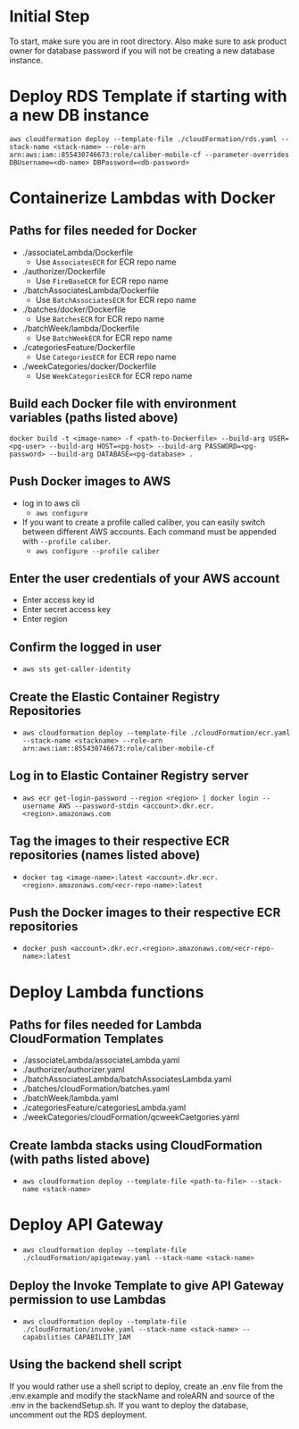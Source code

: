 
# Initial Step
To start, make sure you are in root directory. Also make sure to ask product owner for database password if you will not be creating a new database instance.

# Deploy RDS Template if starting with a new DB instance
`aws cloudformation deploy --template-file ./cloudFormation/rds.yaml --stack-name <stack-name> --role-arn arn:aws:iam::855430746673:role/caliber-mobile-cf --parameter-overrides DBUsername=<db-name> DBPassword=<db-password>`

# Containerize Lambdas with Docker
## Paths for files needed for Docker
* ./associateLambda/Dockerfile
  * Use `AssociatesECR` for ECR repo name
* ./authorizer/Dockerfile
  * Use `FireBaseECR` for ECR repo name
* ./batchAssociatesLambda/Dockerfile
  * Use `BatchAssociatesECR` for ECR repo name
* ./batches/docker/Dockerfile
  * Use `BatchesECR` for ECR repo name
* ./batchWeek/lambda/Dockerfile
  * Use `BatchWeekECR` for ECR repo name
* ./categoriesFeature/Dockerfile
  * Use `CategoriesECR` for ECR repo name
* ./weekCategories/docker/Dockerfile
  * Use `WeekCategoriesECR` for ECR repo name

## Build each Docker file with environment variables (paths listed above)
`docker build -t <image-name> -f <path-to-Dockerfile> --build-arg USER=<pg-user> --build-arg HOST=<pg-host> --build-arg PASSWORD=<pg-password> --build-arg DATABASE=<pg-database> .`

## Push Docker images to AWS
* log in to aws cli
  * `aws configure`
* If you want to create a profile called caliber, you can easily switch between different AWS accounts. Each command must be appended with `--profile caliber`.
  * `aws configure --profile caliber`

## Enter the user credentials of your AWS account
* Enter access key id
* Enter secret access key
* Enter region

## Confirm  the logged in user
* `aws sts get-caller-identity`

## Create the Elastic Container Registry Repositories
* `aws cloudformation deploy --template-file ./cloudFormation/ecr.yaml --stack-name <stackname> --role-arn arn:aws:iam::855430746673:role/caliber-mobile-cf`

## Log in to Elastic Container Registry server
* `aws ecr get-login-password --region <region> | docker login --username AWS --password-stdin <account>.dkr.ecr.<region>.amazonaws.com`

## Tag the images to their respective ECR repositories (names listed above)
* `docker tag <image-name>:latest <account>.dkr.ecr.<region>.amazonaws.com/<ecr-repo-name>:latest`

## Push the Docker images to their respective ECR repositories
* `docker push <account>.dkr.ecr.<region>.amazonaws.com/<ecr-repo-name>:latest`

# Deploy Lambda functions
## Paths for files needed for Lambda CloudFormation Templates
* ./associateLambda/associateLambda.yaml
* ./authorizer/authorizer.yaml
* ./batchAssociatesLambda/batchAssociatesLambda.yaml
* ./batches/cloudFormation/batches.yaml
* ./batchWeek/lambda.yaml
* ./categoriesFeature/categoriesLambda.yaml
* ./weekCategories/cloudFormation/qcweekCaetgories.yaml

## Create lambda stacks using CloudFormation (with paths listed above)
* `aws cloudformation deploy --template-file <path-to-file> --stack-name <stack-name>`

# Deploy API Gateway
* `aws cloudformation deploy --template-file ./cloudFormation/apigateway.yaml --stack-name <stack-name>`

## Deploy the Invoke Template to give API Gateway permission to use Lambdas
* `aws cloudformation deploy --template-file ./cloudFormation/invoke.yaml --stack-name <stack-name> --capabilities CAPABILITY_IAM`

## Using the backend shell script
If you would rather use a shell script to deploy, create an .env file from the .env.example and modify the stackName and roleARN and source of the .env in the backendSetup.sh. 
If you want to deploy the database, uncomment out the RDS deployment.
